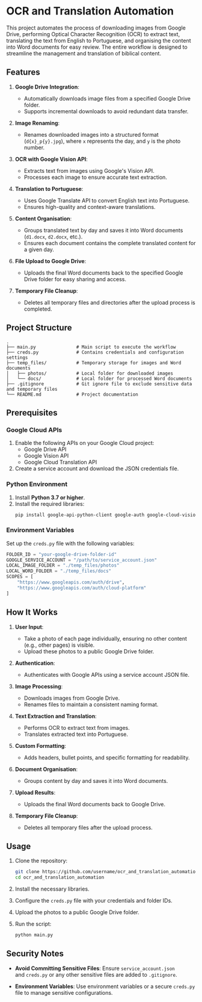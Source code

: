 # OCR and Translation Automation

This project automates the process of downloading images from Google Drive, performing Optical Character Recognition (OCR) to extract text, translating the text from English to Portuguese, and organising the content into Word documents for easy review. The entire workflow is designed to streamline the management and translation of biblical content.

## Features

1. **Google Drive Integration**:

   - Automatically downloads image files from a specified Google Drive folder.
   - Supports incremental downloads to avoid redundant data transfer.

2. **Image Renaming**:

   - Renames downloaded images into a structured format (`d{x}_p{y}.jpg`), where `x` represents the day, and `y` is the photo number.

3. **OCR with Google Vision API**:

   - Extracts text from images using Google's Vision API.
   - Processes each image to ensure accurate text extraction.

4. **Translation to Portuguese**:

   - Uses Google Translate API to convert English text into Portuguese.
   - Ensures high-quality and context-aware translations.

5. **Content Organisation**:

   - Groups translated text by day and saves it into Word documents (`d1.docx`, `d2.docx`, etc.).
   - Ensures each document contains the complete translated content for a given day.

6. **File Upload to Google Drive**:

   - Uploads the final Word documents back to the specified Google Drive folder for easy sharing and access.

7. **Temporary File Cleanup**:

   - Deletes all temporary files and directories after the upload process is completed.

## Project Structure

```plaintext
.
├── main.py               # Main script to execute the workflow
├── creds.py              # Contains credentials and configuration settings
├── temp_files/           # Temporary storage for images and Word documents
│   ├── photos/           # Local folder for downloaded images
│   └── docs/             # Local folder for processed Word documents
├── .gitignore            # Git ignore file to exclude sensitive data and temporary files
└── README.md             # Project documentation
```

## Prerequisites

### Google Cloud APIs

1. Enable the following APIs on your Google Cloud project:
   - Google Drive API
   - Google Vision API
   - Google Cloud Translation API
2. Create a service account and download the JSON credentials file.

### Python Environment

1. Install **Python 3.7 or higher**.
2. Install the required libraries:
   ```bash
   pip install google-api-python-client google-auth google-cloud-vision google-cloud-translate python-docx
   ```

### Environment Variables

Set up the `creds.py` file with the following variables:

```python
FOLDER_ID = "your-google-drive-folder-id"
GOOGLE_SERVICE_ACCOUNT = "/path/to/service_account.json"
LOCAL_IMAGE_FOLDER = "./temp_files/photos"
LOCAL_WORD_FOLDER = "./temp_files/docs"
SCOPES = [
    "https://www.googleapis.com/auth/drive",
    "https://www.googleapis.com/auth/cloud-platform"
]
```

## How It Works

1. **User Input**:

   - Take a photo of each page individually, ensuring no other content (e.g., other pages) is visible.
   - Upload these photos to a public Google Drive folder.

2. **Authentication**:

   - Authenticates with Google APIs using a service account JSON file.

3. **Image Processing**:

   - Downloads images from Google Drive.
   - Renames files to maintain a consistent naming format.

4. **Text Extraction and Translation**:

   - Performs OCR to extract text from images.
   - Translates extracted text into Portuguese.

5. **Custom Formatting**:

   - Adds headers, bullet points, and specific formatting for readability.

6. **Document Organisation**:

   - Groups content by day and saves it into Word documents.

7. **Upload Results**:

   - Uploads the final Word documents back to Google Drive.

8. **Temporary File Cleanup**:

   - Deletes all temporary files after the upload process.

## Usage

1. Clone the repository:

   ```bash
   git clone https://github.com/username/ocr_and_translation_automation.git
   cd ocr_and_translation_automation
   ```

2. Install the necessary libraries.

3. Configure the `creds.py` file with your credentials and folder IDs.

4. Upload the photos to a public Google Drive folder.

5) Run the script:
   ```bash
   python main.py
   ```

## Security Notes

- **Avoid Committing Sensitive Files**:
  Ensure `service_account.json` and `creds.py` or any other sensitive files are added to `.gitignore`.

- **Environment Variables**:
  Use environment variables or a secure `creds.py` file to manage sensitive configurations.


